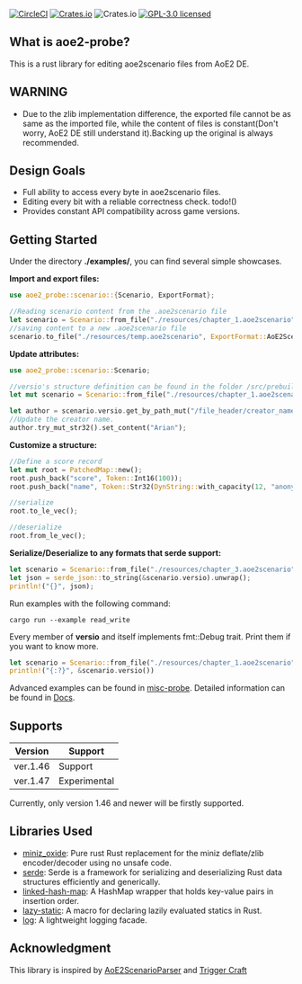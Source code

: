 [![CircleCI](https://img.shields.io/circleci/build/github/ptazithos/aoe2-probe/main)](https://dl.circleci.com/status-badge/redirect/gh/ptazithos/aoe2-probe/tree/main)
[![Crates.io](https://img.shields.io/crates/v/aoe2-probe.svg)](https://crates.io/crates/aoe2-probe)
![Crates.io](https://img.shields.io/crates/d/aoe2-probe)
[![GPL-3.0 licensed](https://img.shields.io/badge/license-GPLv3-brightgreen.svg)](./LICENSE)
## What is aoe2-probe?
This is a rust library for editing aoe2scenario files from AoE2 DE.

## WARNING
* Due to the zlib implementation difference,  the exported file cannot be as same as the imported file, while the content of files is constant(Don't worry, AoE2 DE still understand it).Backing up the original is always recommended.

## Design Goals
* Full ability to access every byte in aoe2scenario files.
* Editing every bit with a reliable correctness check. todo!()
* Provides constant API compatibility across game versions.

## Getting Started
Under the directory **./examples/**, you can find several simple showcases.

**Import and export files:**
```rust
use aoe2_probe::scenario::{Scenario, ExportFormat};

//Reading scenario content from the .aoe2scenario file
let scenario = Scenario::from_file("./resources/chapter_1.aoe2scenario").unwrap();
//saving content to a new .aoe2scenario file
scenario.to_file("./resources/temp.aoe2scenario", ExportFormat::AoE2Scenario);
```

**Update attributes:**
```rust
use aoe2_probe::scenario::Scenario;

//versio's structure definition can be found in the folder /src/prebuilt/ver1_46/versio.rs
let mut scenario = Scenario::from_file("./resources/chapter_1.aoe2scenario").unwrap();

let author = scenario.versio.get_by_path_mut("/file_header/creator_name");
//Update the creator name.
author.try_mut_str32().set_content("Arian");
```

**Customize a structure:**
```rust
//Define a score record
let mut root = PatchedMap::new();
root.push_back("score", Token::Int16(100));
root.push_back("name", Token::Str32(DynString::with_capacity(12, "anonymous")));

//serialize
root.to_le_vec();

//deserialize
root.from_le_vec();
```

**Serialize/Deserialize to any formats that serde support:**
```rust
let scenario = Scenario::from_file("./resources/chapter_3.aoe2scenario").unwrap();
let json = serde_json::to_string(&scenario.versio).unwrap();
println!("{}", json);
```

Run examples with the following command:
```shell
cargo run --example read_write
```
Every member of **versio** and itself implements fmt::Debug trait. Print them if you want to know more.
```rust
let scenario = Scenario::from_file("./resources/chapter_1.aoe2scenario").unwrap();
println!("{:?}", &scenario.versio())
```
Advanced examples can be found in [misc-probe](https://github.com/ptazithos/misc-probe).
Detailed information can be found in [Docs](https://docs.rs/aoe2-probe/latest/aoe2_probe/).
## Supports
|Version|Support|
|----|----|
|ver.1.46|Support|
|ver.1.47|Experimental|

Currently, only version 1.46 and newer will be firstly supported.

## Libraries Used
* [miniz_oxide](https://github.com/Frommi/miniz_oxide): Pure rust Rust replacement for the miniz deflate/zlib encoder/decoder using no unsafe code.
* [serde](https://github.com/serde-rs/serde): Serde is a framework for serializing and deserializing Rust data structures efficiently and generically.
* [linked-hash-map](https://github.com/contain-rs/linked-hash-map): A HashMap wrapper that holds key-value pairs in insertion order.
* [lazy-static](https://github.com/rust-lang-nursery/lazy-static.rs): A macro for declaring lazily evaluated statics in Rust.
* [log](https://github.com/rust-lang/log): A lightweight logging facade.


## Acknowledgment
This library is inspired by [AoE2ScenarioParser](https://github.com/KSneijders/AoE2ScenarioParser) and [Trigger Craft](https://github.com/MegaDusknoir/AoE2TriggerCraft)


